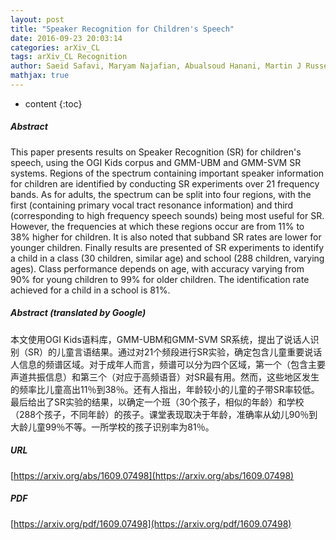 ```yaml
---
layout: post
title: "Speaker Recognition for Children's Speech"
date: 2016-09-23 20:03:14
categories: arXiv_CL
tags: arXiv_CL Recognition
author: Saeid Safavi, Maryam Najafian, Abualsoud Hanani, Martin J Russell, Peter Jancovic, Michael J Carey
mathjax: true
---
```


* content
{:toc}

##### Abstract
This paper presents results on Speaker Recognition (SR) for children's speech, using the OGI Kids corpus and GMM-UBM and GMM-SVM SR systems. Regions of the spectrum containing important speaker information for children are identified by conducting SR experiments over 21 frequency bands. As for adults, the spectrum can be split into four regions, with the first (containing primary vocal tract resonance information) and third (corresponding to high frequency speech sounds) being most useful for SR. However, the frequencies at which these regions occur are from 11% to 38% higher for children. It is also noted that subband SR rates are lower for younger children. Finally results are presented of SR experiments to identify a child in a class (30 children, similar age) and school (288 children, varying ages). Class performance depends on age, with accuracy varying from 90% for young children to 99% for older children. The identification rate achieved for a child in a school is 81%.

##### Abstract (translated by Google)
本文使用OGI Kids语料库，GMM-UBM和GMM-SVM SR系统，提出了说话人识别（SR）的儿童言语结果。通过对21个频段进行SR实验，确定包含儿童重要说话人信息的频谱区域。对于成年人而言，频谱可以分为四个区域，第一个（包含主要声道共振信息）和第三个（对应于高频语音）对SR最有用。然而，这些地区发生的频率比儿童高出11％到38％。还有人指出，年龄较小的儿童的子带SR率较低。最后给出了SR实验的结果，以确定一个班（30个孩子，相似的年龄）和学校（288个孩子，不同年龄）的孩子。课堂表现取决于年龄，准确率从幼儿90％到大龄儿童99％不等。一所学校的孩子识别率为81％。

##### URL
[https://arxiv.org/abs/1609.07498](https://arxiv.org/abs/1609.07498)

##### PDF
[https://arxiv.org/pdf/1609.07498](https://arxiv.org/pdf/1609.07498)

